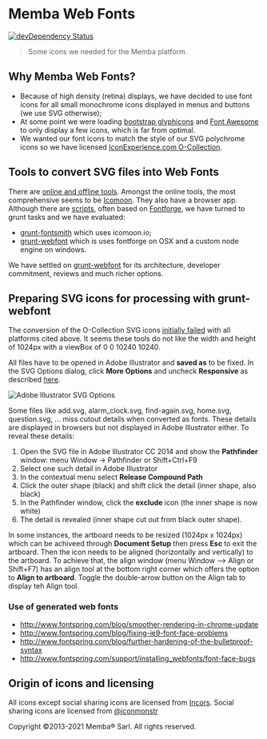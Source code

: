 # Memba Web Fonts

[![devDependency Status](https://david-dm.org/Memba/Memba-WebFonts/dev-status.svg)](https://david-dm.org/Memba/Memba-WebFonts#info=devDependencies)

>  Some icons we needed for the Memba platform.

## Why Memba Web Fonts?

- Because of high density (retina) displays, we have decided to use font icons for all small monochrome icons displayed in menus and buttons (we use SVG otherwise);
- At some point we were loading [bootstrap glyphicons](http://getbootstrap.com/components/#glyphicons) and [Font Awesome](https://github.com/FortAwesome/Font-Awesome)
to only display a few icons, which is far from optimal.
- We wanted our font icons to match the style of our SVG polychrome icons so we have licensed [IconExperience.com O-Collection](http://www.iconexperience.com/o_collection/).

## Tools to convert SVG files into Web Fonts

There are [online and offline tools](http://www.queness.com/post/14873/19-most-useful-font-face-generators-for-converting-fonts-to-web-safe-fonts).
Amongst the online tools, the most comprehensive seems to be [Icomoon](https://icomoon.io/). They also have a browser app. Although there are [scripts](http://fontcustom.com/),
often based on [Fontforge](http://fontforge.org/), we have turned to grunt tasks and we have evaluated:

- [grunt-fontsmith](https://github.com/twolfson/grunt-fontsmith) which uses icomoon.io;
- [grunt-webfont](https://github.com/sapegin/grunt-webfont) which is uses fontforge on OSX and a custom node engine on windows.

We have settled on [grunt-webfont](https://github.com/sapegin/grunt-webfont) for its architecture, developer commitment, reviews and much richer options.

## Preparing SVG icons for processing with grunt-webfont

The conversion of the O-Collection SVG icons [initially failed](https://github.com/sapegin/grunt-webfont/issues/191) with all platforms cited above.
It seems these tools do not like the width and height of 1024px with a viewBox of 0 0 10240 10240.

All files have to be opened in Adobe Illustrator and **saved as** to be fixed. In the SVG Options dialog,
click **More Options** and uncheck **Responsive** as described [here](https://forums.adobe.com/message/6092196).

![Adobe Illustrator SVG Options](https://forums.adobe.com/servlet/JiveServlet/downloadImage/2-6092196-546222/450-577/Screen+Shot+2014-01-16+at+5.27.49+AM.png)

Some files like add.svg, alarm_clock.svg, find-again.svg, home.svg, question.svg, ... miss cutout details when converted as fonts.
These details are displayed in browsers but not displayed in Adobe Illustrator either. To reveal these details:

1. Open the SVG file in Adobe Illustrator CC 2014 and show the **Pathfinder** window: menu Window -> Pathfinder or Shift+Ctrl+F9
2. Select one such detail in Adobe Illustrator
3. In the contextual menu select **Release Compound Path**
4. Click the outer shape (black) and shift click the detail (inner shape, also black)
5. In the Pathfinder window, click the **exclude** icon (the inner shape is now white)
6. The detail is revealed (inner shape cut out from black outer shape).

In some instances, the artboard needs to be resized (1024px x 1024px) which can be achiveed through **Document Setup** then press **Esc** to exit the artboard. 
Then the icon needs to be aligned (horizontally and vertically) to the artboard. To achieve that, the align window (menu Window --> Align or Shift+F7)
has an align tool at the bottom right corner which offers the option to **Align to artboard**. Toggle the double-arrow button on the Align tab to display teh Align tool.

### Use of generated web fonts

- http://www.fontspring.com/blog/smoother-rendering-in-chrome-update
- http://www.fontspring.com/blog/fixing-ie9-font-face-problems
- http://www.fontspring.com/blog/further-hardening-of-the-bulletproof-syntax
- http://www.fontspring.com/support/installing_webfonts/font-face-bugs

## Origin of icons and licensing

All icons except social sharing icons are licensed from [Incors](http://www.iconexperience.com/o_collection/license/).
Social sharing icons are licensed from [@iconmonstr](http://iconmonstr.com/license/)

Copyright ©2013-2021 Memba® Sarl. All rights reserved.
